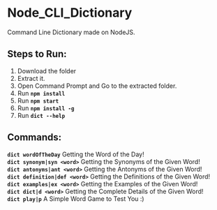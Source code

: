# Node_CLI_Dictionary
Command Line Dictionary made on NodeJS.

## Steps to Run:
1. Download the folder
2. Extract it.
3. Open Command Prompt and Go to the extracted folder.
4. Run **`npm install`**
5. Run **`npm start`**
6. Run **`npm install -g`**
7. Run **`dict --help`**

## Commands:
  **`dict wordOfTheDay`**           Getting the Word of the Day!  
  **`dict synonym|syn <word>`**     Getting the Synonyms of the Given Word!  
  **`dict antonyms|ant <word>`**    Getting the Antonyms of the Given Word!  
  **`dict definition|def <word>`**  Getting the Definitions of the Given Word!  
  **`dict examples|ex <word>`**     Getting the Examples of the Given Word!  
  **`dict dict|d <word>`**          Getting the Complete Details of the Given Word!  
  **`dict play|p`**                 A Simple Word Game to Test You :)
